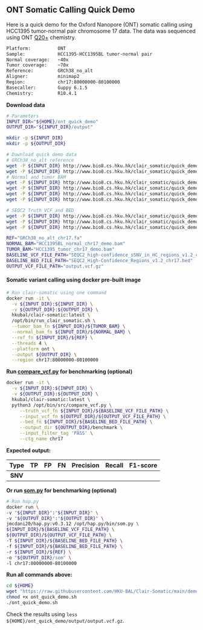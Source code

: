 ## ONT Somatic Calling Quick Demo
Here is a quick demo for the Oxford Nanopore (ONT) somatic calling using HCC1395 tumor-normal pair chromosome 17 data. The data was sequenced using ONT [Q20+](https://nanoporetech.com/q20plus-chemistry) chemistry.

```bash
Platform:          ONT
Sample:     	   HCC1395-HCC1395BL tumor-normal pair
Normal coverage:   ~40x
Tumor coverage:    ~70x
Reference:         GRCh38_no_alt
Aligner:           minimap2
Region:            chr17:80000000-80100000
Basecaller:        Guppy 6.1.5
Chemistry:         R10.4.1
```

**Download data**

```bash
# Parameters
INPUT_DIR="${HOME}/ont_quick_demo"
OUTPUT_DIR="${INPUT_DIR}/output"

mkdir -p ${INPUT_DIR}
mkdir -p ${OUTPUT_DIR}

# Download quick demo data
# GRCh38_no_alt reference
wget -P ${INPUT_DIR} http://www.bio8.cs.hku.hk/clair_somatic/quick_demo/ont/GRCh38_no_alt_chr17.fa
wget -P ${INPUT_DIR} http://www.bio8.cs.hku.hk/clair_somatic/quick_demo/ont/GRCh38_no_alt_chr17.fa.fai
# Normal and tumor BAM
wget -P ${INPUT_DIR} http://www.bio8.cs.hku.hk/clair_somatic/quick_demo/ont/HCC1395BL_normal_chr17_demo.bam
wget -P ${INPUT_DIR} http://www.bio8.cs.hku.hk/clair_somatic/quick_demo/ont/HCC1395BL_normal_chr17_demo.bam.bai
wget -P ${INPUT_DIR} http://www.bio8.cs.hku.hk/clair_somatic/quick_demo/ont/HCC1395_tumor_chr17_demo.bam
wget -P ${INPUT_DIR} http://www.bio8.cs.hku.hk/clair_somatic/quick_demo/ont/HCC1395_tumor_chr17_demo.bam.bai

# SEQC2 Truth VCF and BED
wget -P ${INPUT_DIR} http://www.bio8.cs.hku.hk/clair_somatic/quick_demo/ilmn/SEQC2_high-confidence_sSNV_in_HC_regions_v1.2_chr17.vcf.gz
wget -P ${INPUT_DIR} http://www.bio8.cs.hku.hk/clair_somatic/quick_demo/ilmn/SEQC2_high-confidence_sSNV_in_HC_regions_v1.2_chr17.vcf.gz.tbi
wget -P ${INPUT_DIR} http://www.bio8.cs.hku.hk/clair_somatic/quick_demo/ilmn/SEQC2_High-Confidence_Regions_v1.2_chr17.bed

REF="GRCh38_no_alt_chr17.fa"
NORMAL_BAM="HCC1395BL_normal_chr17_demo.bam"
TUMOR_BAM="HCC1395_tumor_chr17_demo.bam"
BASELINE_VCF_FILE_PATH="SEQC2_high-confidence_sSNV_in_HC_regions_v1.2_chr17.vcf.gz"
BASELINE_BED_FILE_PATH="SEQC2_High-Confidence_Regions_v1.2_chr17.bed"
OUTPUT_VCF_FILE_PATH="output.vcf.gz"

```

#### Somatic variant calling using docker pre-built image

```bash
# Run clair-somatic using one command
docker run -it \
  -v ${INPUT_DIR}:${INPUT_DIR} \
  -v ${OUTPUT_DIR}:${OUTPUT_DIR} \
  hkubal/clair-somatic:latest \
  /opt/bin/run_clair_somatic.sh \
  --tumor_bam_fn ${INPUT_DIR}/${TUMOR_BAM} \
  --normal_bam_fn ${INPUT_DIR}/${NORMAL_BAM} \
  --ref_fn ${INPUT_DIR}/${REF} \
  --threads 4 \
  --platform ont \
  --output ${OUTPUT_DIR} \
  --region chr17:80000000-80100000
```

**Run [compare_vcf.py](src/compare.vcf) for benchmarking (optional)**

```bash
docker run -it \
  -v ${INPUT_DIR}:${INPUT_DIR} \
  -v ${OUTPUT_DIR}:${OUTPUT_DIR} \
  hkubal/clair-somatic:latest \
  python3 /opt/bin/src/compare_vcf.py \
     --truth_vcf_fn ${INPUT_DIR}/${BASELINE_VCF_FILE_PATH} \
	 --input_vcf_fn	${OUTPUT_DIR}/${OUTPUT_VCF_FILE_PATH} \
     --bed_fn ${INPUT_DIR}/${BASELINE_BED_FILE_PATH} \
     --output_dir ${OUTPUT_DIR}/benchmark \
     --input_filter_tag 'PASS' \
     --ctg_name chr17
```

**Expected output:**

|  Type   |  TP  |  FP  |  FN  | Precision | Recall | F1-score |
| :-----: | :--: | :--: | :--: | :-------: | :----: | :------: |
| **SNV** |      |      |      |           |        |          |

 **Or run [som.py]() for benchmarking (optional)**

```bash
# Run hap.py
docker run \
-v "${INPUT_DIR}":"${INPUT_DIR}" \
-v "${OUTPUT_DIR}":"${OUTPUT_DIR}" \
jmcdani20/hap.py:v0.3.12 /opt/hap.py/bin/som.py \
${INPUT_DIR}/${BASELINE_VCF_FILE_PATH} \
${OUTPUT_DIR}/${OUTPUT_VCF_FILE_PATH} \
-T ${INPUT_DIR}/${BASELINE_BED_FILE_PATH} \
-f ${INPUT_DIR}/${BASELINE_BED_FILE_PATH} \
-r ${INPUT_DIR}/${REF} \
-o "${OUTPUT_DIR}/som" \
-l chr17:80000000-80100000
```

**Run all commands above:**

```bash
cd ${HOME}
wget "https://raw.githubusercontent.com/HKU-BAL/Clair-Somatic/main/demo/ont_quick_demo.sh"
chmod +x ont_quick_demo.sh
./ont_quick_demo.sh
```

Check the results using `less ${HOME}/ont_quick_demo/output/output.vcf.gz`.

